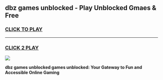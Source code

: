 
## dbz games unblocked - Play Unblocked Gmaes & Free
<h3>
<a href="https://premium.freeplayer.one?title=dbz_games_unblocked&ref=20F">CLICK TO PLAY</a></h3>
<hr>

<h3>
<a href="https://premium.freeplayer.one?title=dbz_games_unblocked&ref=20F">CLICK 2 PLAY</a>
  
</h3>

<a href="https://premium.freeplayer.one?title=dbz_games_unblocked&ref=20F/"><img src="https://clearcache.store/games.png"></a>


**dbz games unblocked games unblocked: Your Gateway to Fun and Accessible Online Gaming**
